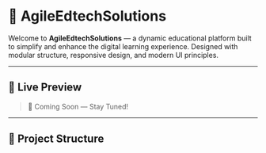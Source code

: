 # 🚀 AgileEdtechSolutions

Welcome to **AgileEdtechSolutions** — a dynamic educational platform built to simplify and enhance the digital learning experience. Designed with modular structure, responsive design, and modern UI principles.

---

## 📸 Live Preview

> 🚧 Coming Soon — Stay Tuned!

---  

## 📁 Project Structure

